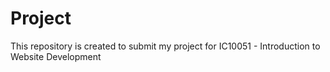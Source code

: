 # Project
This repository is created to submit my project for IC10051 - Introduction to Website Development
